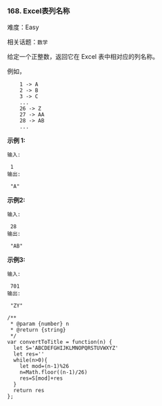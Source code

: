 ### 168. Excel表列名称

难度：Easy

相关话题：`数学`

给定一个正整数，返回它在 Excel 表中相对应的列名称。



例如，





```
    1 -> A
    2 -> B
    3 -> C
    ...
    26 -> Z
    27 -> AA
    28 -> AB 
    ...

```


**示例 1:** 





```
输入:

 1
输出:

 "A"

```


**示例2:** 





```
输入:

 28
输出:

 "AB"

```


**示例3:** 





```
输入:

 701
输出:

 "ZY"

```



```
/**
 * @param {number} n
 * @return {string}
 */
var convertToTitle = function(n) {
  let S='ABCDEFGHIJKLMNOPQRSTUVWXYZ'
  let res=''
  while(n>0){
    let mod=(n-1)%26
    n=Math.floor((n-1)/26)
    res=S[mod]+res
  }
  return res
};



```

